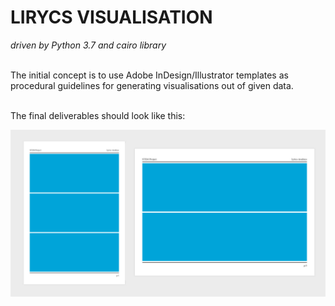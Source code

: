 <h1>LIRYCS VISUALISATION</h1>
<i>driven by Python 3.7 and cairo library</i><br><br>

The initial concept is to use Adobe InDesign/Illustrator templates as procedural guidelines for generating visualisations out of given data.<br><br>

The final deliverables should look like this:<br>

![alt text](https://github.com/vkuchinov/MarkovChainVisualisation/blob/master/layouts/preview.jpg?raw=true "Layouts")
